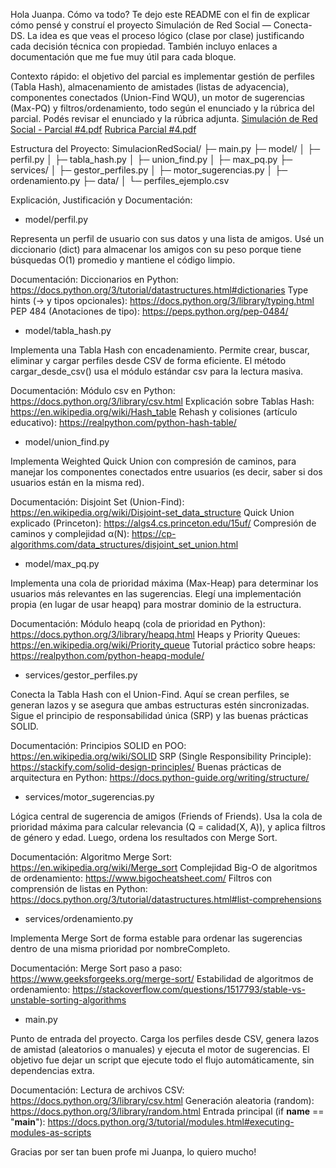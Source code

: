 Hola Juanpa. Cómo va todo?
Te dejo este README con el fin de explicar cómo pensé y construí el proyecto Simulación de Red Social — Conecta-DS. La idea es que veas el proceso lógico (clase por clase) justificando cada decisión técnica con propiedad. También incluyo enlaces a documentación que me fue muy útil para cada bloque.

Contexto rápido: el objetivo del parcial es implementar gestión de perfiles (Tabla Hash), almacenamiento de amistades (listas de adyacencia), componentes conectados (Union-Find WQU), un motor de sugerencias (Max-PQ) y filtros/ordenamiento, todo según el enunciado y la rúbrica del parcial. Podés revisar el enunciado y la rúbrica adjunta.
[Simulación de Red Social - Parcial #4.pdf](https://github.com/user-attachments/files/23225721/Simulacion.de.Red.Social.-.Parcial.4.pdf)
[Rubrica Parcial #4.pdf](https://github.com/user-attachments/files/23225720/Rubrica.Parcial.4.pdf)


Estructura del Proyecto:
SimulacionRedSocial/
├─ main.py
├─ model/
│  ├─ perfil.py
│  ├─ tabla_hash.py
│  ├─ union_find.py
│  ├─ max_pq.py
├─ services/
│  ├─ gestor_perfiles.py
│  ├─ motor_sugerencias.py
│  ├─ ordenamiento.py
├─ data/
│  └─ perfiles_ejemplo.csv

Explicación, Justificación y Documentación:

- model/perfil.py

Representa un perfil de usuario con sus datos y una lista de amigos.
Usé un diccionario (dict) para almacenar los amigos con su peso porque tiene búsquedas O(1) promedio y mantiene el código limpio.

Documentación:
Diccionarios en Python: https://docs.python.org/3/tutorial/datastructures.html#dictionaries
Type hints (-> y tipos opcionales): https://docs.python.org/3/library/typing.html
PEP 484 (Anotaciones de tipo): https://peps.python.org/pep-0484/


- model/tabla_hash.py

Implementa una Tabla Hash con encadenamiento.
Permite crear, buscar, eliminar y cargar perfiles desde CSV de forma eficiente.
El método cargar_desde_csv() usa el módulo estándar csv para la lectura masiva.

Documentación:
Módulo csv en Python: https://docs.python.org/3/library/csv.html
Explicación sobre Tablas Hash: https://en.wikipedia.org/wiki/Hash_table
Rehash y colisiones (artículo educativo): https://realpython.com/python-hash-table/


- model/union_find.py

Implementa Weighted Quick Union con compresión de caminos, para manejar los componentes conectados entre usuarios (es decir, saber si dos usuarios están en la misma red).

Documentación:
Disjoint Set (Union-Find): https://en.wikipedia.org/wiki/Disjoint-set_data_structure
Quick Union explicado (Princeton): https://algs4.cs.princeton.edu/15uf/
Compresión de caminos y complejidad α(N): https://cp-algorithms.com/data_structures/disjoint_set_union.html


- model/max_pq.py

Implementa una cola de prioridad máxima (Max-Heap) para determinar los usuarios más relevantes en las sugerencias.
Elegí una implementación propia (en lugar de usar heapq) para mostrar dominio de la estructura.

Documentación:
Módulo heapq (cola de prioridad en Python): https://docs.python.org/3/library/heapq.html
Heaps y Priority Queues: https://en.wikipedia.org/wiki/Priority_queue
Tutorial práctico sobre heaps: https://realpython.com/python-heapq-module/


- services/gestor_perfiles.py

Conecta la Tabla Hash con el Union-Find.
Aquí se crean perfiles, se generan lazos y se asegura que ambas estructuras estén sincronizadas.
Sigue el principio de responsabilidad única (SRP) y las buenas prácticas SOLID.

Documentación:
Principios SOLID en POO: https://en.wikipedia.org/wiki/SOLID
SRP (Single Responsibility Principle): https://stackify.com/solid-design-principles/
Buenas prácticas de arquitectura en Python: https://docs.python-guide.org/writing/structure/


- services/motor_sugerencias.py

Lógica central de sugerencia de amigos (Friends of Friends).
Usa la cola de prioridad máxima para calcular relevancia (Q = calidad(X, A)), y aplica filtros de género y edad.
Luego, ordena los resultados con Merge Sort.

Documentación:
Algoritmo Merge Sort: https://en.wikipedia.org/wiki/Merge_sort
Complejidad Big-O de algoritmos de ordenamiento: https://www.bigocheatsheet.com/
Filtros con comprensión de listas en Python: https://docs.python.org/3/tutorial/datastructures.html#list-comprehensions


- services/ordenamiento.py

Implementa Merge Sort de forma estable para ordenar las sugerencias dentro de una misma prioridad por nombreCompleto.

Documentación:
Merge Sort paso a paso: https://www.geeksforgeeks.org/merge-sort/
Estabilidad de algoritmos de ordenamiento: https://stackoverflow.com/questions/1517793/stable-vs-unstable-sorting-algorithms


- main.py

Punto de entrada del proyecto.
Carga los perfiles desde CSV, genera lazos de amistad (aleatorios o manuales) y ejecuta el motor de sugerencias.
El objetivo fue dejar un script que ejecute todo el flujo automáticamente, sin dependencias extra.

Documentación:
Lectura de archivos CSV: https://docs.python.org/3/library/csv.html
Generación aleatoria (random): https://docs.python.org/3/library/random.html
Entrada principal (if __name__ == "__main__"): https://docs.python.org/3/tutorial/modules.html#executing-modules-as-scripts


Gracias por ser tan buen profe mi Juanpa, lo quiero mucho!
